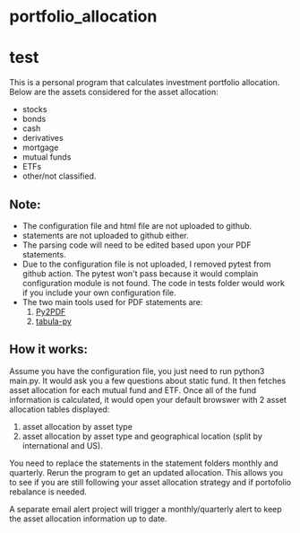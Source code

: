 # portfolio_allocation
# test
This is a personal program that calculates investment portfolio allocation. Below are the assets considered for the asset allocation:
* stocks
* bonds
* cash
* derivatives
* mortgage
* mutual funds
* ETFs
* other/not classified.

## Note:
* The configuration file and html file are not uploaded to github.
* statements are not uploaded to github either.
* The parsing code will need to be edited based upon your PDF statements.
* Due to the configuration file is not uploaded, I removed pytest from github action. The pytest won't pass because it would complain configuration module is not found. The code in tests folder would work if you include your own configuration file.
* The two main tools used for PDF statements are:
   1. [Py2PDF](https://pypi.org/project/py2pdf/)
   2. [tabula-py](https://pypi.org/project/tabula-py/)

 ## How it works:
 Assume you have the configuration file, you just need to run python3 main.py. It would ask you a few questions about static fund. It then fetches asset allocation for each mutual fund and ETF. Once all of the fund information is calculated, it would open your default browswer with 2 asset allocation tables displayed:
 1. asset allocation by asset type
 2. asset allocation by asset type and geographical location (split by international and US).

 You need to replace the statements in the statement folders monthly and quarterly. Rerun the program to get an updated allocation. This allows you to see if you are still following your asset allocation strategy and if portofolio rebalance is needed.

 A separate email alert project will trigger a monthly/quarterly alert to keep the asset allocation information up to date.

